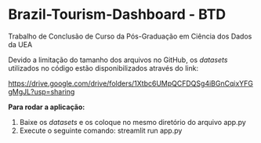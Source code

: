 # Brazil-Tourism-Dashboard - BTD
Trabalho de Conclusão de Curso da Pós-Graduação em Ciência dos Dados da UEA

Devido a limitação do tamanho dos arquivos no GitHub, os *datasets* utilizados no código estão disponibilizados através do link:

https://drive.google.com/drive/folders/1Xtbc6UMpQCFDQSg4iBGnCqixYFGgMgJL?usp=sharing

**Para rodar a aplicação:**
1) Baixe os *datasets* e os coloque no mesmo diretório do arquivo app.py
2) Execute o seguinte comando: streamlit run app.py
